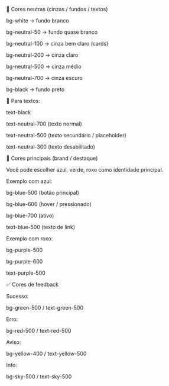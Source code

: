 🎨 Cores neutras (cinzas / fundos / textos)

bg-white → fundo branco

bg-neutral-50 → fundo quase branco

bg-neutral-100 → cinza bem claro (cards)

bg-neutral-200 → cinza claro

bg-neutral-500 → cinza médio

bg-neutral-700 → cinza escuro

bg-black → fundo preto

🔹 Para textos:

text-black

text-neutral-700 (texto normal)

text-neutral-500 (texto secundário / placeholder)

text-neutral-300 (texto desabilitado)

🔵 Cores principais (brand / destaque)

Você pode escolher azul, verde, roxo como identidade principal.

Exemplo com azul:

bg-blue-500 (botão principal)

bg-blue-600 (hover / pressionado)

bg-blue-700 (ativo)

text-blue-500 (texto de link)

Exemplo com roxo:

bg-purple-500

bg-purple-600

text-purple-500

✅ Cores de feedback

Sucesso:

bg-green-500 / text-green-500

Erro:

bg-red-500 / text-red-500

Aviso:

bg-yellow-400 / text-yellow-500

Info:

bg-sky-500 / text-sky-500